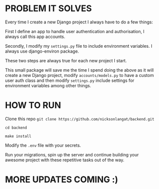 # PROBLEM IT SOLVES
Every time I create a new Django project I always have to do a few things:

First I define an app to handle user authentication and authorisation, I always call this app accounts.

Secondly, I modify my `settings.py` file to include environment variables. I always use django-environ package.

These two steps are always true for each new project I start.

This small package will save me the time I spend doing the above as it will create a new Django project, 
modify `accounts/models.py` to have a custom user auth class and 
then modify `settings.py` include settings for environment variables among other things.

# HOW TO RUN
Clone this repo `git clone https://github.com/nicksonlangat/backend.git`

`cd backend`

`make install`

Modify the `.env` file with your secrets.

Run your migrations, spin up the server and continue building your awesome project with these repetitive tasks out of the way.

# MORE UPDATES COMING :)
